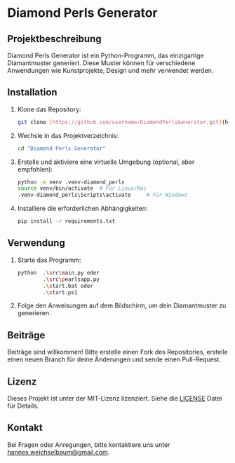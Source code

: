 # Diamond Perls Generator

## Projektbeschreibung

Diamond Perls Generator ist ein Python-Programm, das einzigartige Diamantmuster generiert. Diese Muster können für verschiedene Anwendungen wie Kunstprojekte, Design und mehr verwendet werden.

## Installation

1. Klone das Repository:

    ```bash
    git clone [https://github.com/username/DiamondPerlsGenerator.git](https://github.com/Deathby-Snusnu/diamondperls.git)
    ```

2. Wechsle in das Projektverzeichnis:

    ```bash
    cd "Diamond Perls Generator"
    ```

3. Erstelle und aktiviere eine virtuelle Umgebung (optional, aber empfohlen):

    ```bash
    python -m venv .venv-diamond_perls
    source venv/bin/activate  # Für Linux/Mac
    .venv-diamond_perls\Scripts\activate     # Für Windows
    ```

4. Installiere die erforderlichen Abhängigkeiten:

    ```bash
    pip install -r requirements.txt
    ```

## Verwendung

1. Starte das Programm:

    ```bash
    python  .\src\main.py oder
            .\src\pearlsapp.py
            .\start.bat oder
            .\start.ps1
    ```

2. Folge den Anweisungen auf dem Bildschirm, um dein Diamantmuster zu generieren.

## Beiträge

Beiträge sind willkommen! Bitte erstelle einen Fork des Repositories, erstelle einen neuen Branch für deine Änderungen und sende einen Pull-Request.

## Lizenz

Dieses Projekt ist unter der MIT-Lizenz lizenziert. Siehe die [LICENSE](LICENSE) Datei für Details.

## Kontakt

Bei Fragen oder Anregungen, bitte kontaktiere uns unter [hannes.weichselbaum@gmail.com](mailto:hannes.weichselbaum@gmail.com).
